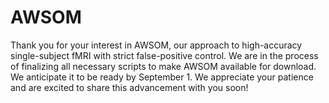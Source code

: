 # AWSOM
Thank you for your interest in AWSOM, our approach to high-accuracy single-subject fMRI with strict false-positive control.
We are in the process of finalizing all necessary scripts to make AWSOM available for download.
We anticipate it to be ready by September 1.
We appreciate your patience and are excited to share this advancement with you soon!
